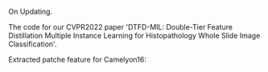 On Updating.

The code for our CVPR2022 paper 'DTFD-MIL: Double-Tier Feature Distillation Multiple Instance Learning for Histopathology Whole Slide Image Classification'.

Extracted patche feature for Camelyon16: <br/>

